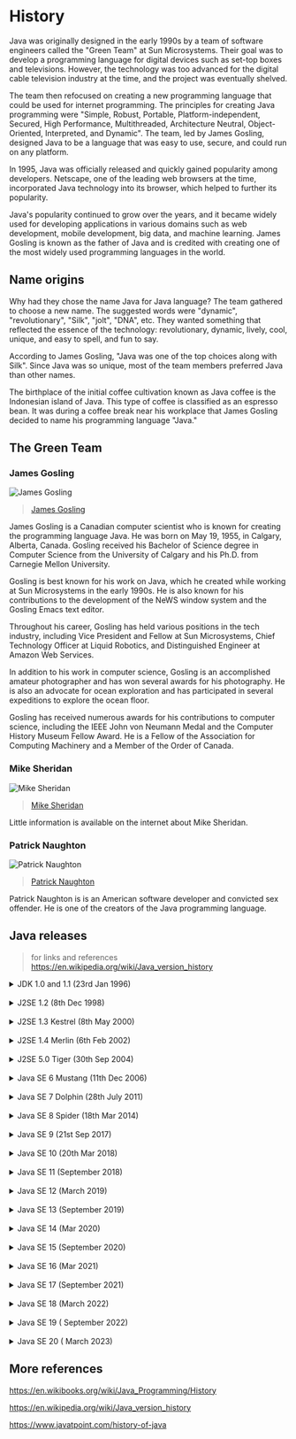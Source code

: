 # History

Java was originally designed in the early 1990s by a team of software engineers called the "Green Team" at Sun Microsystems. Their goal was to develop a programming language for digital devices such as set-top boxes and televisions. However, the technology was too advanced for the digital cable television industry at the time, and the project was eventually shelved.

The team then refocused on creating a new programming language that could be used for internet programming. The principles for creating Java programming were "Simple, Robust, Portable, Platform-independent, Secured, High Performance, Multithreaded, Architecture Neutral, Object-Oriented, Interpreted, and Dynamic". The team, led by James Gosling, designed Java to be a language that was easy to use, secure, and could run on any platform.

In 1995, Java was officially released and quickly gained popularity among developers. Netscape, one of the leading web browsers at the time, incorporated Java technology into its browser, which helped to further its popularity.

Java's popularity continued to grow over the years, and it became widely used for developing applications in various domains such as web development, mobile development, big data, and machine learning. James Gosling is known as the father of Java and is credited with creating one of the most widely used programming languages in the world.

## Name origins

Why had they chose the name Java for Java language? The team gathered to choose a new name. The suggested words were "dynamic", "revolutionary", "Silk", "jolt", "DNA", etc. They wanted something that reflected the essence of the technology: revolutionary, dynamic, lively, cool, unique, and easy to spell, and fun to say.

According to James Gosling, "Java was one of the top choices along with Silk". Since Java was so unique, most of the team members preferred Java than other names.

The birthplace of the initial coffee cultivation known as Java coffee is the Indonesian island of Java. This type of coffee is classified as an espresso bean. It was during a coffee break near his workplace that James Gosling decided to name his programming language "Java."




## The Green Team

### James Gosling

![James Gosling](../Media/James_Gosling_2008.jpg)
> [James Gosling](https://en.wikipedia.org/wiki/James_Gosling)

James Gosling is a Canadian computer scientist who is known for creating the programming language Java. He was born on May 19, 1955, in Calgary, Alberta, Canada. Gosling received his Bachelor of Science degree in Computer Science from the University of Calgary and his Ph.D. from Carnegie Mellon University.

Gosling is best known for his work on Java, which he created while working at Sun Microsystems in the early 1990s. He is also known for his contributions to the development of the NeWS window system and the Gosling Emacs text editor.

Throughout his career, Gosling has held various positions in the tech industry, including Vice President and Fellow at Sun Microsystems, Chief Technology Officer at Liquid Robotics, and Distinguished Engineer at Amazon Web Services.

In addition to his work in computer science, Gosling is an accomplished amateur photographer and has won several awards for his photography. He is also an advocate for ocean exploration and has participated in several expeditions to explore the ocean floor.

Gosling has received numerous awards for his contributions to computer science, including the IEEE John von Neumann Medal and the Computer History Museum Fellow Award. He is a Fellow of the Association for Computing Machinery and a Member of the Order of Canada.


### Mike Sheridan

![Mike Sheridan](../Media/mikesheridan.jpg)
>[Mike Sheridan](https://www.bluechairgroup.com/team/mike-sheridan/)

Little information is available on the internet about Mike Sheridan.



### Patrick Naughton

![Patrick Naughton](../Media/Patrick%20Naughton_low.jpg)
> [Patrick Naughton](https://en.wikipedia.org/wiki/Patrick_Naughton)


Patrick Naughton is is an American software developer and convicted sex offender. He is one of the creators of the Java programming language.



## Java releases

> for links and references https://en.wikipedia.org/wiki/Java_version_history

<details>
<summary> JDK 1.0 and 1.1 (23rd Jan 1996) </summary>

This release included the Java runtime (the virtual machine and the class libraries), and the development tools (e.g., the Java compiler). Later, Sun also provided a runtime-only package, called the Java Runtime Environment (JRE). The first name stuck, however, so usually people refer to a particular version of Java by its JDK version (e.g., JDK 1.0)

</details>

</br>

<details>
<summary> J2SE 1.2 (8th Dec 1998) </summary>

Introduced in 1998 as a quick fix to the former versions, version 1.2 was the start of a new beginning for Java. The JDKs of version 1.2 and later versions are often called Java 2 as well.
Major changes include:
- Rewrite the event handling (add Event Listeners)
- Change Thread synchronizations
- Introduction of the JIT-Just in time compilers
</details>

</br>

<details>
<summary> J2SE 1.3 Kestrel  (8th May 2000) </summary>

Released on 8 May 2000. The most notable changes were:

- HotSpot JVM included (the HotSpot JVM was first released in April, 1999 for the J2SE 1.2 JVM)
- RMI was modified to support optional compatibility with CORBA
- JavaSound
- Java Naming and Directory Interface (JNDI) included in core libraries (previously available as an extension)
- Java Platform Debugger Architecture (JPDA)
- Synthetic proxy classes

</details>

</br>

<details>
<summary> J2SE 1.4 Merlin (6th Feb 2002) </summary>

Java 1.4 has improved programmer productivity by expanding language features and available APIs:

- Assertion
- Regular Expression
- XML processing
- Cryptography and Secure Socket Layer (SSL)
- Non-blocking I/O (NIO)
- Logging

</details>

</br>

<details>
<summary> J2SE 5.0 Tiger  (30th Sep 2004) </summary>

Major changes include:
- Generics - Provides compile-time type safety for collections :and eliminates the drudgery of casting.
- Autoboxing/unboxing - Eliminates the drudgery of manual conversion between primitive types (such as int) and wrapper types (such as Integer).
- Enhanced for - Shorten the for loop with Collections use.
- Static imports - Lets you import all the static part of a class.
- Annotation/Metadata - Enabling tools to generate code and deployment descriptors from annotations in the source code. This leads to a "declarative" programming style where the programmer says what should be done and tools emit the code to do it. Annotations can be inspected through source parsing or by using the additional reflection APIs added in Java 5.
- JVM Improvements - Most of the run time library is now mapped into memory as a memory image, as opposed to being loaded from a series of class files. Large portion of the runtime libraries will now be shared among multiple JVM instances.

</details>

</br>

<details>
<summary> Java SE 6 Mustang (11th Dec 2006) </summary>

What's New in Java SE 6:

- Web Services - First-class support for writing XML web service client applications.
- Scripting - You can now mix in JavaScript technology source code, useful for prototyping. Also useful when you have teams with a variety of skill sets. More advanced developers can plug in their own scripting engines and mix their favorite scripting language in with Java code as they see fit.
- Database - No more need to find and configure your own JDBC database when developing a database application. Developers will also get the updated JDBC 4.0, a well-used API with many important improvements, such as special support for XML as an SQL datatype and better integration of Binary Large OBjects (BLOBs) and Character Large OBjects (CLOBs) into the APIs.
More Desktop APIs - GUI developers get a large number of new tricks to play like the ever popular yet newly incorporated SwingWorker utility to help you with threading in GUI apps, JTable sorting and filtering, and a new facility for quick splash screens to quiet impatient users.
Monitoring and Management - The really big deal here is that you don't need to do anything special to the startup to be able to attach on demand with any of the monitoring and management tools in the Java SE platform.
- Compiler Access - Really aimed at people who create tools for Java development and for frameworks like JavaServer Pages (JSP) or Personal Home Page construction kit (PHP) engines that need to generate a bunch of classes on demand, the compiler API opens up programmatic access to javac for in-process compilation of dynamically generated Java code. The compiler API is not directly intended for the everyday developer, but for those of you deafened by your screaming inner geek, roll up your sleeves and give it a try. And the rest of us will happily benefit from the tools and the improved Java frameworks that use this.
- Pluggable Annotations allows programmer to write annotation processor so that it can analyse your code semantically before javac compiles. For example, you could write an annotation processor that verifies whether your program obeys naming conventions.
- Desktop Deployment - At long last, Java SE 6 unifies the Java Plug-in technology and Java WebStart engines, which just makes sense. Installation of the Java WebStart application got a much needed makeover.
- Security - Java SE 6 has simplified the job of its security administrators by providing various new ways to access platform-native security services, such as native Public Key Infrastructure (PKI) and cryptographic services on Microsoft Windows for secure authentication and communication, Java Generic Security Services (Java GSS) and Kerberos services for authentication, and access to LDAP servers for authenticating users.
- The -lities: Quality, Compatibility, Stability - Bug fixes ...

</details>

</br>

<details>
<summary> Java SE 7 Dolphin  (28th July 2011) </summary>

Feature additions for Java 7 include:

- JVM support for dynamic languages, following the prototyping work currently done on the Multi Language Virtual Machine
- Compressed 64-bit pointers Available in Java 6 with -XX:+UseCompressedOops
- Small language changes (grouped under a project named Coin):
    - Strings in switch
    - Automatic resource management in try-statement
    - Improved type inference for generic instance creation
    - Simplified varargs method declaration
    - Binary integer literals
    - Allowing underscores in numeric literals
    - Catching multiple exception types and rethrowing exceptions with improved type checking
- Concurrency utilities under JSR 166
- New file I/O library to enhance platform independence and add support for metadata and symbolic links. The new packages are java.nio.file and java.nio.file.attribute
- Library-level support for Elliptic curve cryptography algorithms
- An XRender pipeline for Java 2D, which improves handling of features specific to modern GPUs
- New platform APIs for the graphics features originally planned for release in Java version 6u10
- Enhanced library-level support for new network protocols, including SCTP and Sockets Direct Protocol
- Upstream updates to XML and Unicode
- Lambda (Java's implementation of lambda functions), Jigsaw (Java's implementation of modules), and part of Coin were dropped from Java 7.

</details>


</br>

<details>
<summary> Java SE 8 Spider (18th Mar 2014) </summary>

Java 8 was released on 18 March 2014, and included some features that were planned for Java 7 but later deferred.

Work on features was organized in terms of JDK Enhancement Proposals (JEPs).

- JSR 335, JEP 126: Language-level support for lambda expressions (officially, lambda expressions; unofficially, closures) under Project Lambda which allow the addition of methods to interfaces without breaking existing implementations. There was an ongoing debate in the Java community on whether to add support for lambda expressions. Supporting lambda expressions also allows the performance of functional-style operations on streams of elements, such as MapReduce-inspired transformations on collections. Default methods allow an author of an API to add new methods to an interface without breaking the old code using it. Although it was not their primary intent, default methods also allow multiple inheritance of behavior (but not state).
- JSR 223, JEP 174: Project Nashorn, a JavaScript runtime which allows developers to embed JavaScript code within applications
- JSR 308, JEP 104: Annotation on Java Types
- Unsigned Integer Arithmetic
- JSR 337, JEP 120: Repeating annotations
- JSR 310, JEP 150: Date and Time API
- JEP 178: Statically-linked JNI libraries
- JEP 153: Launch JavaFX applications (direct launching of JavaFX application JARs)
- JEP 122: Remove the permanent generation

</details>


</br>

<details>
<summary> Java SE 9 (21st Sep 2017) </summary>

Java SE 9 was made available on September 21, 2017, due to controversial acceptance of the current implementation of Project Jigsaw by Java Executive Committee, which led Oracle to fix some open issues and concerns, and to refine some critical technical questions. In the last days of June 2017, Java Community Process expressed nearly unanimous consensus on the proposed Module System scheme.

- JSR 376: Modularization of the JDK under Project Jigsaw (Java Platform Module System)
- JavaDB was removed from JDK
- JEP 193: Variable handles, define a standard means to invoke the equivalents of various java.util.concurrent.atomic and sun.misc.Unsafe operations
- JEP 213: Milling Project Coin, allow @SafeVarargs on private instance methods; Allow effectively-final variables to be used as resources in the try-with-resources statement; Allow diamond with anonymous classes if the argument type of the inferred type is denotable; Complete the removal, begun in Java SE 8, of underscore from the set of legal identifier names; Support for private methods in interfaces
- JEP 222: jshell: The Java Shell (Read-Eval-Print Loop): JShell is a REPL command-line interface for the Java language.
- JEP 254: Compact Strings
- JEP 263: HiDPI graphics: automatic scaling and sizing
- JEP 266: More concurrency updates, it includes a Java implementation of Reactive Streams, including a new Flow class that included the interfaces previously provided by Reactive Streams
- JEP 268: XML catalogs
- JEP 282: jlink: The Java Linker, create a tool that can assemble and optimize a set of modules and their dependencies into a custom run-time image. It effectively allows to produce a fully usable executable including the JVM to run it
- JEP 295: Ahead-of-Time Compilation, ahead-of-time compilation provided by GraalVM

</details>


</br>

<details>
<summary> Java SE 10 (20th Mar 2018) </summary>

OpenJDK 10 was released on March 20, 2018, with twelve new features confirmed. Among these features were:

- JEP 286: Local-Variable Type Inference
- JEP 296: Consolidate the JDK Forest into a Single Repository
- JEP 304: Garbage-Collector Interface
- JEP 307: Parallel Full GC for G1
- JEP 310: Application Class-Data Sharing
- JEP 312: Thread-Local Handshakes
- JEP 313: Remove the Native-Header Generation Tool (javah)
- JEP 314: Additional Unicode Language-Tag Extensions
- JEP 316: Heap Allocation on Alternative Memory Devices
- JEP 317: Experimental Java-Based JIT Compiler
- JEP 319: Root Certificates
- JEP 322: Time-Based Release Versioning
The first of these JEP 286 Local-Variable Type Inference, allows the var keyword to be used for local variables with the actual type calculated by the compiler. So we can do:
```java
var list = new ArrayList<String>(); // infers ArrayList<String>
var stream = list.stream();         // infers Stream<String>
```

</details>


</br>

<details>
<summary> Java SE 11 (September 2018) </summary>

It offers LTS, or Long-Term Support. Among others, Java 11 includes a number of new features, such as:

- JEP 181: Nest-Based Access Control
- JEP 309: Dynamic Class-File Constants
- JEP 315: Improve Aarch64 Intrinsics
- JEP 318: Epsilon: A No-Op Garbage Collector
- JEP 320: Remove the Java EE and CORBA Modules
- JEP 321: HTTP Client (Standard)
- JEP 323: Local-Variable Syntax for Lambda Parameters
- JEP 324: Key Agreement with Curve25519 and Curve448
- JEP 327: Unicode 10
- JEP 328: Flight Recorder
- JEP 329: ChaCha20 and Poly1305 Cryptographic Algorithms
- JEP 330: Launch Single-File Source-Code Programs
- JEP 331: Low-Overhead Heap Profiling
- JEP 332: Transport Layer Security (TLS) 1.3
- JEP 333: ZGC: A Scalable Low-Latency Garbage Collector (Experimental)
- JEP 335: Deprecate the Nashorn JavaScript Engine
- JEP 336: Deprecate the Pack200 Tools and API
A number of features from previous releases were dropped; in particular, Java applets and Java Web Start are no longer available. JavaFX, Java EE and CORBA modules have been removed from JDK.

</details>


</br>

<details>
<summary> Java SE 12 (March 2019) </summary>

Java 12 includes a number of new features, such as:

- JEP 189: Shenandoah: A Low-Pause-Time Garbage Collector (Experimental)
- JEP 230: Microbenchmark Suite
- JEP 325: Switch Expressions (Preview)
- JEP 334: JVM Constants API
- JEP 340: One AArch64 Port, Not Two
- JEP 341: Default CDS Archives
- JEP 344: Abortable Mixed Collections for G1
- JEP 346: Promptly Return Unused Committed Memory from G1
The preview feature JEP 325 extends the switch statement so it can also be used as an expression, and adds a new form of case label where the right hand side is an expression. No break statement is needed. For complex expressions a yield statement can be used. This becomes standard in Java SE 14.

```java
int ndays = switch(month) {
    case JAN, MAR, MAY, JUL, AUG, OCT, DEC -> 31;
    case APR, JUN, SEP, NOV -> 30;
    case FEB -> {
        if (year % 400 == 0) yield 29;
        else if (year % 100 == 0) yield 28;
        else if (year % 4 == 0) yield 29;
        else yield 28; }
};
```
</details>


</br>

<details>
<summary> Java SE 13 (September 2019) </summary>

Java 13 includes the following new features, as well as "hundreds of smaller enhancements and thousands of bug fixes".

- JEP 350: Dynamic CDS Archives
- JEP 351: ZGC: Uncommit Unused Memory
- JEP 353: Reimplement the Legacy Socket API
- JEP 354: Switch Expressions (Preview)
- JEP 355: Text Blocks (Preview)
- JEP 355 Text Blocks allows multiline string literals:

```java
String html = """
              <html lang="en">
                  <body>
                      <p>Hello, world</p>
                  </body>
              </html>
              """;
```

</details>


</br>

<details>
<summary> Java SE 14 (Mar 2020) </summary>

Java 14 includes the following new features, as well as "hundreds of smaller enhancements and thousands of bug fixes".

- JEP 305: Pattern Matching for instanceof (Preview)
- JEP 343: Packaging Tool (Incubator)
- JEP 345: NUMA-Aware Memory Allocation for G1
- JEP 349: JFR Event Streaming
- JEP 352: Non-Volatile Mapped Byte Buffers
- JEP 358: Helpful NullPointerExceptions
- JEP 359: Records (Preview)
- JEP 361: Switch Expressions (Standard)
- JEP 362: Deprecate the Solaris and SPARC Ports
- JEP 363: Remove the Concurrent Mark Sweep (CMS) Garbage Collector
- JEP 364: ZGC on macOS
- JEP 365: ZGC on Windows
- JEP 366: Deprecate the ParallelScavenge + SerialOld GC Combination
- JEP 367: Remove the Pack200 Tools and API
- JEP 368: Text Blocks (Second Preview)
- JEP 370: Foreign-Memory Access API (Incubator)

JEP 305, Pattern Matching for instanceof simplifies the common case of an instanceof test being immediately followed by cast, replacing
```java
if (obj instanceof String) {
    String s = (String) obj;
    System.out.println( s.length() );
}
```
with
```java
if (obj instanceof String s) {
    System.out.println( s.length() );
}
```
JEP 359 Records allows easy creation of simple immutable Tuple-like classes.
```java
record Point(int x, int y) { }
Point p = new Point(3,4);
System.out.println( p.x() );
```
</details>


</br>

<details>
<summary> Java SE 15 (September 2020) </summary>

Java 15 adds e.g. support for multi-line string literals (aka Text Blocks). The Shenandoah and Z garbage collectors (latter sometimes abbreviated ZGC) are now ready for use in production (i.e. no longer marked experimental). Support for Oracle's Solaris operating system (and SPARC CPUs) is dropped (while still available in e.g. Java 11). The Nashorn JavaScript Engine is removed. Also removed some root CA certificates.

- JEP 339: Edwards-Curve Digital Signature Algorithm (EdDSA)
- JEP 360: Sealed Classes (Preview)
- JEP 371: Hidden Classes
- JEP 372: Remove the Nashorn JavaScript Engine
- JEP 373: Reimplement the Legacy DatagramSocket API
- JEP 374: Disable and Deprecate Biased Locking
- JEP 375: Pattern Matching for instanceof (Second Preview)
- JEP 377: ZGC: A Scalable Low-Latency Garbage Collector
- JEP 378: Text Blocks
- JEP 379: Shenandoah: A Low-Pause-Time Garbage Collector
- JEP 381: Remove the Solaris and SPARC Ports
- JEP 383: Foreign-Memory Access API (Second Incubator)
- JEP 384: Records (Second Preview)
- JEP 385: Deprecate RMI Activation for Removal
JEP 360 Sealed Classes adds sealed classes and interfaces that restrict which other classes or interfaces may extend or implement them. Only those classes specified in a `permits` clause may extend the class or interface.

```java
package com.example.geometry;

public abstract sealed class Shape
    permits Circle, Rectangle, Square {...}
```

Together with records, sealed classes are sum types. They work well with other recent features like records, switch expressions, and pattern matching for instance-of. They all form part of a system for "Pattern matching in Java" first discussed by Gavin Bierman and Brian Goetz, in September 2018.

</details>


</br>

<details>
<summary> Java SE 16 (Mar 2021) </summary>

Java 16 removes Ahead-of-Time compilation (and Graal JIT) options. The Java implementation itself was and is still written in C++, while as of Java 16, more recent C++14 (but still not e.g. C++17 or C++20) is allowed. The code was also moved to GitHub, dropping Mercurial as the source control system.

- JEP 338: Vector API (Incubator)
- JEP 347: Enable C++14 Language Features
- JEP 357: Migrate from Mercurial to Git
- JEP 369: Migrate to GitHub
- JEP 376: ZGC: Concurrent Thread-Stack Processing
- JEP 380: Unix-Domain Socket Channels
- JEP 386: Alpine Linux Port – not yet stable
- JEP 387: Elastic Metaspace
- JEP 388: Windows/AArch64 Port
- JEP 389: Foreign Linker API (Incubator)
- JEP 390: Warnings for Value-Based Classes
- JEP 392: Packaging Tool
- JEP 393: Foreign-Memory Access API (Third Incubator)
- JEP 394: Pattern Matching for instanceof
- JEP 395: Records
- JEP 396: Strongly Encapsulate JDK Internals by Default
- JEP 397: Sealed Classes (Second Preview)

</details>


</br>

<details>
<summary> Java SE 17 (September 2021) </summary>

Java 17 is the 2nd long-term support (LTS) release since switching to the new 6-month release cadence (the first being Java 11).

- JEP 306: Restore Always-Strict Floating-Point Semantics
- JEP 356: Enhanced Pseudo-Random Number Generators
- JEP 382: New macOS Rendering Pipeline
- JEP 391: macOS/AArch64 Port
- JEP 398: Deprecate the Applet API for Removal
- JEP 403: Strongly Encapsulate JDK Internals
- JEP 406: Pattern Matching for switch (Preview)
- JEP 407: Remove RMI Activation
- JEP 409: Sealed Classes
- JEP 410: Remove the Experimental AOT and JIT Compiler
- JEP 411: Deprecate the Security Manager for Removal
- JEP 412: Foreign Function & Memory API (Incubator)
- JEP 414: Vector API (Second Incubator)
- JEP 415: Context-Specific Deserialization Filters
- JEP 406 extends the pattern matching syntax used in instanceof operations to switch statements and expressions. It allows cases to be selected based on the type of the argument, null cases and refining patterns

```java
Object o = ...;
return switch (o) {
        case null       -> "Null";
        case String s   -> String.format("String %s", s);
        case Long l     -> String.format("long %d", l);
        case Double d   -> String.format("double %f", d);
        case Integer i && i > 0                            // refining patterns
                        -> String.format("positive int %d", i);
        case Integer i && i == 0 
                        -> String.format("zero int %d", i);
        case Integer i && i < 0 
                        -> String.format("negative int %d", i);
        default         -> o.toString();
    };
};
```

</details>


</br>

<details>
<summary> Java SE 18 (March 2022) </summary>

JDK 18 was released on March 22, 2022.

- JEP 400: UTF-8 by Default
- JEP 408: Simple Web Server
- JEP 413: Code Snippets in Java API Documentation
- JEP 416: Reimplement Core Reflection with Method Handles
- JEP 417: Vector API (Third Incubator)
- JEP 418: Internet-Address Resolution SPI
- JEP 419: Foreign Function & Memory API (Second Incubator)
- JEP 420: Pattern Matching for switch (Second Preview)
- JEP 421: Deprecate Finalization for Removal

</details>


</br>

<details>
<summary> Java SE 19 ( September 2022) </summary>



- JEP 405: Record Patterns (Preview)
- JEP 422: Linux/RISC-V Port
- JEP 424: Foreign Function & Memory API (Preview)
- JEP 425: Virtual Threads (Preview)
- JEP 426: Vector API (Fourth Incubator)
- JEP 427: Pattern Matching for switch (Third Preview)
- JEP 428: Structured Concurrency (Incubator)
Jep 405 allows record patterns, extending the pattern matching capabilities of instanceof operators, and switch expressions, to include record patterns that explicitly refer to the components of the record.

```java
record Rectangle(int x, int y, int w, int h) {}

int area(Object o) {
    if (o instanceof Rectangle(int x, int y, int w, int h)) {
        return w * h;
    }
    return 0;
}
```
Such patterns can include nested patterns, where the components of records are themselves records, allowing patterns to match more object graphs.

</details>


</br>

<details>
<summary> Java SE 20 ( March 2023) </summary>


- JEP 429: Scoped Values (Incubator)
- JEP 432: Record Patterns (Second Preview)
- JEP 433: Pattern Matching for switch (Fourth Preview)
- JEP 434: Foreign Function & Memory API (Second Preview)
- JEP 436: Virtual Threads (Second Preview)
- JEP 437: Structured Concurrency (Second Incubator)
- JEP 438: Vector API (Fifth Incubator)

</details>




## More references

https://en.wikibooks.org/wiki/Java_Programming/History

https://en.wikipedia.org/wiki/Java_version_history

https://www.javatpoint.com/history-of-java


